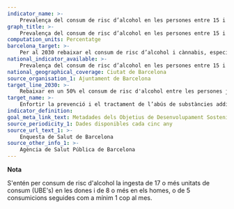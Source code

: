 ```yaml
---
indicator_name: >-
    Prevalença del consum de risc d’alcohol en les persones entre 15 i 24 anys
graph_title: >-
    Prevalença del consum de risc d’alcohol en les persones entre 15 i 24 anys
computation_units: Percentatge
barcelona_target: >-
    Per al 2030 rebaixar el consum de risc d’alcohol i cànnabis, especialment entre les persones joves
national_indicator_available: >-
    Prevalença del consum de risc d’alcohol en les persones entre 15 i 24 anys
national_geographical_coverage: Ciutat de Barcelona
source_organisation_1: Ajuntament de Barcelona
target_line_2030: >-
    Rebaixar en un 50% el consum de risc d'alcohol entre les persones joves respecte a la situació de l’any 2016: Per sota del 6,7%
target_name: >-
    Enfortir la prevenció i el tractament de l’abús de substàncies addictives, inclosos l’ús indegut d’estupefaents i el consum nociu d’alcohol
indicator_definition:
goal_meta_link_text: Metadades dels Objetius de Desenvolupament Sostenible de les Nacions Unides (pdf 894kB)
source_periodicity_1: Dades disponibles cada cinc any
source_url_text_1: >-
    Enquesta de Salut de Barcelona 
source_other_info_1: >-
    Agència de Salut Pública de Barcelona
---
```

**Nota**

S'entén per consum de risc d'alcohol la ingesta de 17 o més unitats de consum (UBE's) en les dones i de 8 o més en els homes, o de 5 consumicions seguides com a mínim 1 cop al mes.
